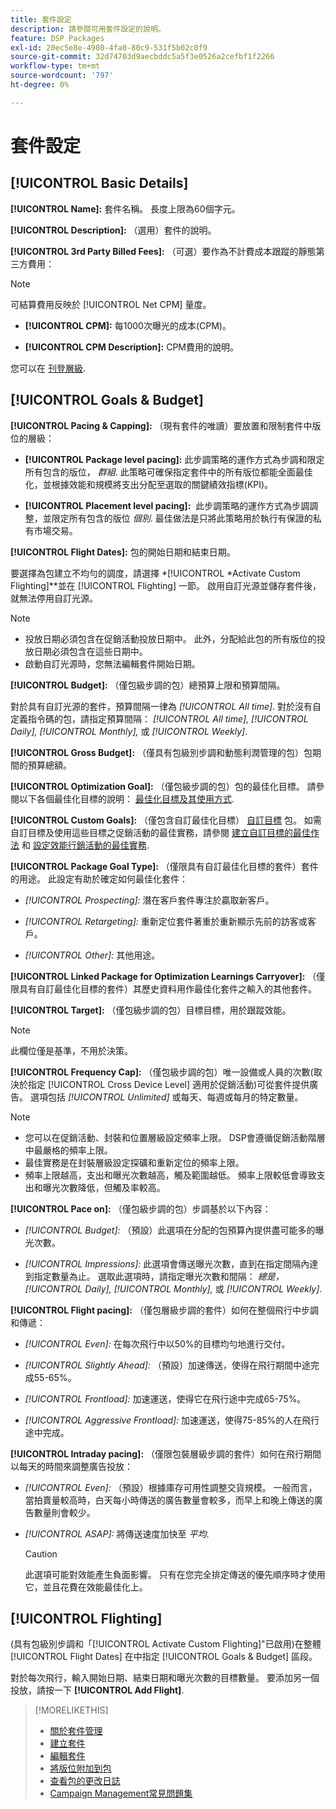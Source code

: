 ```yaml
---
title: 套件設定
description: 請參閱可用套件設定的說明。
feature: DSP Packages
exl-id: 20ec5e8e-4980-4fa0-80c9-531f5b02c0f9
source-git-commit: 32d74703d9aecbddc5a5f3e0526a2cefbf1f2266
workflow-type: tm+mt
source-wordcount: '797'
ht-degree: 0%

---
```


# 套件設定

## [!UICONTROL Basic Details]

**[!UICONTROL Name]:** 套件名稱。 長度上限為60個字元。

**[!UICONTROL Description]:** （選用）套件的說明。

**[!UICONTROL 3rd Party Billed Fees]:** （可選）要作為不計費成本跟蹤的靜態第三方費用：

>[!NOTE]
>
>可結算費用反映於 [!UICONTROL Net CPM] 量度。
* **[!UICONTROL CPM]:** 每1000次曝光的成本(CPM)。

* **[!UICONTROL CPM Description]:** CPM費用的說明。

您可以在 [刊登層級](/help/dsp/campaign-management/placements/placement-settings.md).

## [!UICONTROL Goals & Budget]

**[!UICONTROL Pacing & Capping]:** （現有套件的唯讀）要放置和限制套件中版位的層級：

* **[!UICONTROL Package level pacing]:** 此步調策略的運作方式為步調和限定所有包含的版位， *群組*. 此策略可確保指定套件中的所有版位都能全面最佳化，並根據效能和規模將支出分配至選取的關鍵績效指標(KPI)。

* **[!UICONTROL Placement level pacing]:**  此步調策略的運作方式為步調調整，並限定所有包含的版位 *個別*. 最佳做法是只將此策略用於執行有保證的私有市場交易。

**[!UICONTROL Flight Dates]:** 包的開始日期和結束日期。

要選擇為包建立不均勻的調度，請選擇 *[!UICONTROL *Activate Custom Flighting]**並在 [!UICONTROL Flighting] 一節。 啟用自訂光源並儲存套件後，就無法停用自訂光源。

>[!NOTE]
>
>* 投放日期必須包含在促銷活動投放日期中。 此外，分配給此包的所有版位的投放日期必須包含在這些日期中。
> * 啟動自訂光源時，您無法編輯套件開始日期。


**[!UICONTROL Budget]:** （僅包級步調的包）總預算上限和預算間隔。

對於具有自訂光源的套件，預算間隔一律為 *[!UICONTROL All time]*. 對於沒有自定義指令碼的包，請指定預算間隔： *[!UICONTROL All time],* *[!UICONTROL Daily],* *[!UICONTROL Monthly],* 或 *[!UICONTROL Weekly]*.

**[!UICONTROL Gross Budget]:** （僅具有包級別步調和動態利潤管理的包）包期間的預算總額。

**[!UICONTROL Optimization Goal]:** （僅包級步調的包）包的最佳化目標。 請參閱以下各個最佳化目標的說明： [最佳化目標及其使用方式](/help/dsp/optimization/optimization-goals.md).

**[!UICONTROL Custom Goals]:** （僅包含自訂最佳化目標） [自訂目標](/help/dsp/optimization/custom-goal-about.md) 包。 如需自訂目標及使用這些目標之促銷活動的最佳實務，請參閱  [建立自訂目標的最佳作法](/help/dsp/optimization/custom-goal-best-practices.md) 和 [設定效能行銷活動的最佳實務](/help/dsp/optimization/campaign-best-practices-performance.md).

**[!UICONTROL Package Goal Type]:** （僅限具有自訂最佳化目標的套件）套件的用途。 此設定有助於確定如何最佳化套件：

* *[!UICONTROL Prospecting]:* 潛在客戶套件專注於贏取新客戶。

* *[!UICONTROL Retargeting]:* 重新定位套件著重於重新顯示先前的訪客或客戶。

* *[!UICONTROL Other]:* 其他用途。

**[!UICONTROL Linked Package for Optimization Learnings Carryover]:** （僅限具有自訂最佳化目標的套件）其歷史資料用作最佳化套件之輸入的其他套件。

**[!UICONTROL Target]:** （僅包級步調的包）目標目標，用於跟蹤效能。

>[!NOTE]
>
>此欄位僅是基準，不用於決策。

**[!UICONTROL Frequency Cap]:** （僅包級步調的包）唯一設備或人員的次數(取決於指定 [!UICONTROL Cross Device Level] 適用於促銷活動)可從套件提供廣告。 選項包括 *[!UICONTROL Unlimited]* 或每天、每週或每月的特定數量。

>[!NOTE]
>
>* 您可以在促銷活動、封裝和位置層級設定頻率上限。 DSP會遵循促銷活動階層中最嚴格的頻率上限。
>* 最佳實務是在封裝層級設定探礦和重新定位的頻率上限。
> * 頻率上限越高，支出和曝光次數越高，觸及範圍越低。 頻率上限較低會導致支出和曝光次數降低，但觸及率較高。


**[!UICONTROL Pace on]:** （僅包級步調的包）步調基於以下內容：

* *[!UICONTROL Budget]:* （預設）此選項在分配的包預算內提供盡可能多的曝光次數。

* *[!UICONTROL Impressions]:* 此選項會傳送曝光次數，直到在指定間隔內達到指定數量為止。 選取此選項時，請指定曝光次數和間隔： *總是，* *[!UICONTROL Daily],* *[!UICONTROL Monthly],* 或 *[!UICONTROL Weekly]*.

**[!UICONTROL Flight pacing]:** （僅包層級步調的套件）如何在整個飛行中步調和傳遞：

* *[!UICONTROL Even]:* 在每次飛行中以50%的目標均勻地進行交付。

* *[!UICONTROL Slightly Ahead]:* （預設）加速傳送，使得在飛行期間中途完成55-65%。

* *[!UICONTROL Frontload]:* 加速運送，使得它在飛行途中完成65-75%。

* *[!UICONTROL Aggressive Frontload]:* 加速運送，使得75-85%的人在飛行途中完成。

**[!UICONTROL Intraday pacing]:** （僅限包裝層級步調的套件）如何在飛行期間以每天的時間來調整廣告投放：

* *[!UICONTROL Even]:* （預設）根據庫存可用性調整交貨規模。 一般而言，當拍賣量較高時，白天每小時傳送的廣告數量會較多，而早上和晚上傳送的廣告數量則會較少。

* *[!UICONTROL ASAP]:* 將傳送速度加快至 *平均*.

   >[!CAUTION]
   >
   >此選項可能對效能產生負面影響。 只有在您完全排定傳送的優先順序時才使用它，並且花費在效能最佳化上。

## [!UICONTROL Flighting]

(具有包級別步調和「[!UICONTROL Activate Custom Flighting]&quot;已啟用)在整體 [!UICONTROL Flight Dates] 在中指定 [!UICONTROL Goals & Budget] 區段。

對於每次飛行，輸入開始日期、結束日期和曝光次數的目標數量。 要添加另一個投放，請按一下 **[!UICONTROL Add Flight]**.

>[!MORELIKETHIS]
>
>* [關於套件管理](package-about.md)
>* [建立套件](package-create.md)
>* [編輯套件](package-edit.md)
>* [將版位附加到包](package-attach-placement.md)
>* [查看包的更改日誌](package-change-log.md)
>* [Campaign Management常見問題集](/help/dsp/campaign-management/faq-campaign-management.md)

